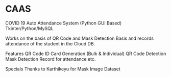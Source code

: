 # CAAS
COVID 19 Auto Attendance System 
(Python GUI Based)
Tkinter/Python/MySQL

Works on the basis of QR Code and Mask Detection Basis
and records attendance of the student in the Cloud DB.

Features
QR Code ID Card Generation (Bulk & Individual)
QR Code Detection
Mask Detection 
Record for attendance etc.



Specials Thanks to 
Karthikeyu for Mask Image Dataset
